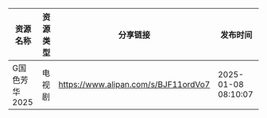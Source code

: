| 资源名称      | 资源类型 | 分享链接                                 | 发布时间                |
| --------- | ---- | ------------------------------------ | ------------------- |
| G国色芳华2025 | 电视剧  | https://www.alipan.com/s/BJF11ordVo7 | 2025-01-08 08:10:07 |
